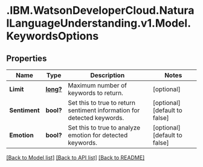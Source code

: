 # .IBM.WatsonDeveloperCloud.NaturalLanguageUnderstanding.v1.Model.KeywordsOptions
## Properties

Name | Type | Description | Notes
------------ | ------------- | ------------- | -------------
**Limit** | [**long?**](Long.md) | Maximum number of keywords to return. | [optional] 
**Sentiment** | **bool?** | Set this to true to return sentiment information for detected keywords. | [optional] [default to false]
**Emotion** | **bool?** | Set this to true to analyze emotion for detected keywords. | [optional] [default to false]

[[Back to Model list]](../README.md#documentation-for-models) [[Back to API list]](../README.md#documentation-for-api-endpoints) [[Back to README]](../README.md)

